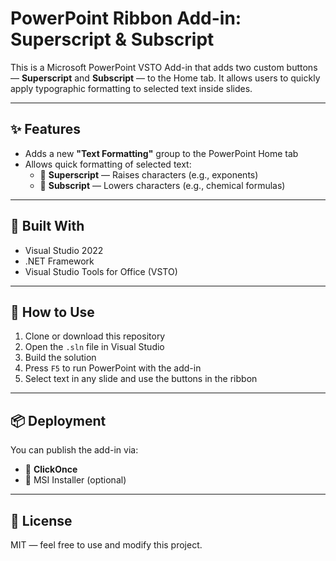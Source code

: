 ﻿# PowerPoint Ribbon Add-in: Superscript & Subscript

This is a Microsoft PowerPoint VSTO Add-in that adds two custom buttons — **Superscript** and **Subscript** — to the Home tab. It allows users to quickly apply typographic formatting to selected text inside slides.

---

## ✨ Features

- Adds a new **"Text Formatting"** group to the PowerPoint Home tab
- Allows quick formatting of selected text:
  - 🔼 **Superscript** — Raises characters (e.g., exponents)
  - 🔽 **Subscript** — Lowers characters (e.g., chemical formulas)

---

## 🧰 Built With

- Visual Studio 2022
- .NET Framework
- Visual Studio Tools for Office (VSTO)

---

## 🚀 How to Use

1. Clone or download this repository
2. Open the `.sln` file in Visual Studio
3. Build the solution
4. Press `F5` to run PowerPoint with the add-in
5. Select text in any slide and use the buttons in the ribbon

---

## 📦 Deployment

You can publish the add-in via:

- 🔹 **ClickOnce**
- 🔹 MSI Installer (optional)

---

## 📝 License

MIT — feel free to use and modify this project.
